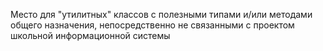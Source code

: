 Место для "утилитных" классов с полезными типами и/или методами общего назначения, непосредственно не связанными с проектом школьной информационной системы
